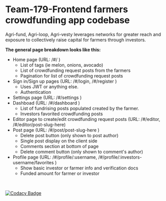 # Team-179-Frontend farmers crowdfunding app codebase

Agri-fund, Agri-loop, Agri-vesty leverages networks for greater reach and exposure to collectively raise capital for farmers through investors.

**The general page breakdown looks like this:**

-   Home page (URL: /#/ )
    -   List of tags (ie melon, onions, avocado)
    -   List of crowdfunding request posts from the farmers
    -   Pagination for list of crowdfunding request posts
-   Sign in/Sign up pages (URL: /#/login, /#/register )
    -   Uses JWT or anything else.
    -   Authentication
-   Settings page (URL: /#/settings )
-   Dashboad (URL: /#/dashboard )
    -   List of fundrising posts populated created by the farmer.
    -   Investors favorited crowdfunding posts
-   Editor page to create/edit crowdfunding request posts (URL: /#/editor, /#/editor/post-slug-here)
-   Post page (URL: /#/post/post-slug-here )
    -   Delete post button (only shown to post author)
    -   Single post display on the client side
    -   Comments section at bottom of page
    -   Delete comment button (only shown to comment's author)
-   Profile page (URL: /#/profile/:username, /#/profile/:investors-username/favorites )
    -   Show basic investor or farmer info and verification docs
    -   Funded amount for farmer or investor

<br />

[![Codacy Badge](https://api.codacy.com/project/badge/Grade/86f6d693fe9e4dc8b334822ca5af50c1)](https://app.codacy.com/gh/BuildForSDGCohort2/Team-179-Frontend?utm_source=github.com&utm_medium=referral&utm_content=BuildForSDGCohort2/Team-179-Frontend&utm_campaign=Badge_Grade_Settings)

